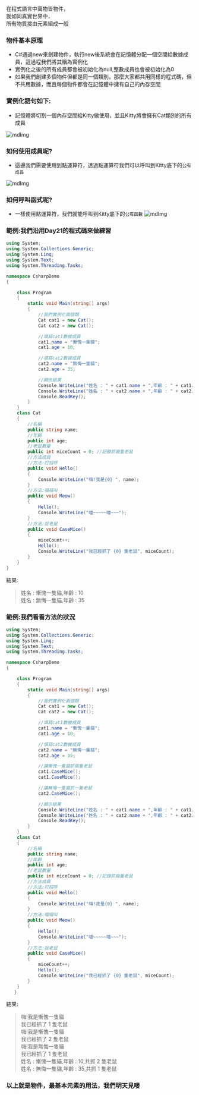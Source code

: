 在程式語言中萬物皆物件，\
就如同真實世界中，\
所有物質接由元素組成一般

### 物件基本原理
- C#通過new來創建物件，執行new後系統會在記憶體分配一個空間給數據成員，這過程我們將其稱為實例化
- 實例化之後的所有成員都會被初始化為null,整數成員也會被初始化為0
- 如果我們創建多個物件但都是同一個類別，那麼大家都共用同樣的程式碼，但不共用數據，而且每個物件都會在記憶體中擁有自己的內存空間

### 實例化語句如下:
* 記憶體將切割一個內存空間給Kitty做使用，並且Kitty將會擁有Cat類別的所有成員

![mdImg](https://ithelp.ithome.com.tw/upload/images/20210922/20097001hEsxwvPiIB.png)

### 如何使用成員呢?
* 這邊我們需要使用到點運算符，透過點運算符我們可以呼叫到Kitty底下的`公有成員`

![mdImg](https://ithelp.ithome.com.tw/upload/images/20210922/20097001oQCmWOEFf4.png)

### 如何呼叫函式呢?
* 一樣使用點運算符，我們就能呼叫到Kitty底下的`公有函數`
![mdImg](https://ithelp.ithome.com.tw/upload/images/20210922/20097001cVi1nCAJFU.png)

### 範例:我們沿用Day21的程式碼來做練習
```csharp
using System;
using System.Collections.Generic;
using System.Linq;
using System.Text;
using System.Threading.Tasks;

namespace CsharpDemo
{

    class Program
    {
        static void Main(string[] args)
        {
            //我們實例化兩個類
            Cat cat1 = new Cat();
            Cat cat2 = new Cat();

            //填寫cat1數據成員
            cat1.name = "慚愧一隻貓";
            cat1.age = 10;

            //填寫cat2數據成員
            cat2.name = "無悔一隻貓";
            cat2.age = 35;

            //顯示結果
            Console.WriteLine("姓名 : " + cat1.name + ",年齡 : " + cat1.age);
            Console.WriteLine("姓名 : " + cat2.name + ",年齡 : " + cat2.age);
            Console.ReadKey();
        }
    }
    class Cat
    {
        //名稱
        public string name;
        //年齡
        public int age;
        //老鼠數量
        public int miceCount = 0; //記錄抓幾隻老鼠
        //方法成員
        //方法:打招呼
        public void Hello()
        {
            Console.WriteLine("嗨!我是{0} ", name);
        }
        //方法:喵喵叫
        public void Meow()
        {
            Hello();
            Console.WriteLine("喵~~~~~喵~~~");
        }
        //方法:捉老鼠
        public void CaseMice()
        {
            miceCount++;
            Hello();
            Console.WriteLine("我已經抓了 {0} 隻老鼠", miceCount);
        }
    }
}
```

結果:
>姓名 : 慚愧一隻貓,年齡 : 10\
姓名 : 無悔一隻貓,年齡 : 35

### 範例:我們看看方法的狀況
```csharp
using System;
using System.Collections.Generic;
using System.Linq;
using System.Text;
using System.Threading.Tasks;

namespace CsharpDemo
{

    class Program
    {
        static void Main(string[] args)
        {
            //我們實例化兩個類
            Cat cat1 = new Cat();
            Cat cat2 = new Cat();

            //填寫cat1數據成員
            cat1.name = "慚愧一隻貓";
            cat1.age = 10;

            //填寫cat2數據成員
            cat2.name = "無悔一隻貓";
            cat2.age = 35;

            //讓慚愧一隻貓抓兩隻老鼠
            cat1.CaseMice();
            cat1.CaseMice();

            //讓無悔一隻貓抓一隻老鼠
            cat2.CaseMice();

            //顯示結果
            Console.WriteLine("姓名 : " + cat1.name + ",年齡 : " + cat1.age + ",共抓 " + cat1.miceCount + " 隻老鼠");
            Console.WriteLine("姓名 : " + cat2.name + ",年齡 : " + cat2.age + ",共抓 " + cat2.miceCount + " 隻老鼠");
            Console.ReadKey();
        }
    }
    class Cat
    {
        //名稱
        public string name;
        //年齡
        public int age;
        //老鼠數量
        public int miceCount = 0; //記錄抓幾隻老鼠
        //方法成員
        //方法:打招呼
        public void Hello()
        {
            Console.WriteLine("嗨!我是{0} ", name);
        }
        //方法:喵喵叫
        public void Meow()
        {
            Hello();
            Console.WriteLine("喵~~~~~喵~~~");
        }
        //方法:捉老鼠
        public void CaseMice()
        {
            miceCount++;
            Hello();
            Console.WriteLine("我已經抓了 {0} 隻老鼠", miceCount);
        }
    }
   }
   ```
   
   結果:
   >嗨!我是慚愧一隻貓\
我已經抓了 1 隻老鼠\
嗨!我是慚愧一隻貓\
我已經抓了 2 隻老鼠\
嗨!我是無悔一隻貓\
我已經抓了 1 隻老鼠\
姓名 : 慚愧一隻貓,年齡 : 10,共抓 2 隻老鼠\
姓名 : 無悔一隻貓,年齡 : 35,共抓 1 隻老鼠

### 以上就是物件，最基本元素的用法，我們明天見喽